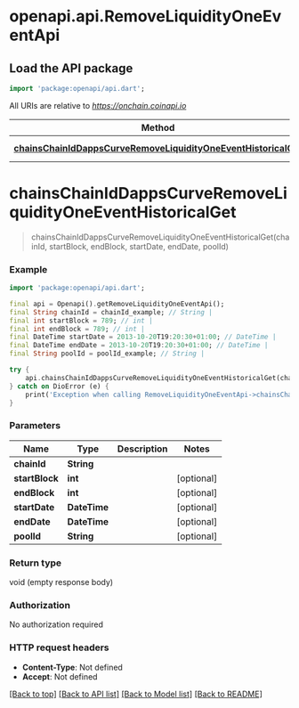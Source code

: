 # openapi.api.RemoveLiquidityOneEventApi

## Load the API package
```dart
import 'package:openapi/api.dart';
```

All URIs are relative to *https://onchain.coinapi.io*

Method | HTTP request | Description
------------- | ------------- | -------------
[**chainsChainIdDappsCurveRemoveLiquidityOneEventHistoricalGet**](RemoveLiquidityOneEventApi.md#chainschainiddappscurveremoveliquidityoneeventhistoricalget) | **GET** /chains/{chain_id}/dapps/curve/removeLiquidityOneEvent/historical | 


# **chainsChainIdDappsCurveRemoveLiquidityOneEventHistoricalGet**
> chainsChainIdDappsCurveRemoveLiquidityOneEventHistoricalGet(chainId, startBlock, endBlock, startDate, endDate, poolId)



### Example
```dart
import 'package:openapi/api.dart';

final api = Openapi().getRemoveLiquidityOneEventApi();
final String chainId = chainId_example; // String | 
final int startBlock = 789; // int | 
final int endBlock = 789; // int | 
final DateTime startDate = 2013-10-20T19:20:30+01:00; // DateTime | 
final DateTime endDate = 2013-10-20T19:20:30+01:00; // DateTime | 
final String poolId = poolId_example; // String | 

try {
    api.chainsChainIdDappsCurveRemoveLiquidityOneEventHistoricalGet(chainId, startBlock, endBlock, startDate, endDate, poolId);
} catch on DioError (e) {
    print('Exception when calling RemoveLiquidityOneEventApi->chainsChainIdDappsCurveRemoveLiquidityOneEventHistoricalGet: $e\n');
}
```

### Parameters

Name | Type | Description  | Notes
------------- | ------------- | ------------- | -------------
 **chainId** | **String**|  | 
 **startBlock** | **int**|  | [optional] 
 **endBlock** | **int**|  | [optional] 
 **startDate** | **DateTime**|  | [optional] 
 **endDate** | **DateTime**|  | [optional] 
 **poolId** | **String**|  | [optional] 

### Return type

void (empty response body)

### Authorization

No authorization required

### HTTP request headers

 - **Content-Type**: Not defined
 - **Accept**: Not defined

[[Back to top]](#) [[Back to API list]](../README.md#documentation-for-api-endpoints) [[Back to Model list]](../README.md#documentation-for-models) [[Back to README]](../README.md)

